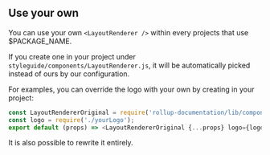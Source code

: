 ## Use your own

You can use your own `<LayoutRenderer />` within every projects that use $PACKAGE_NAME.

If you create one in your project under `styleguide/components/LayoutRenderer.js`, it will be automatically picked instead of ours by our configuration.

For examples, you can override the logo with your own by creating in your project:

```js static
const LayoutRendererOriginal = require('rollup-documentation/lib/components/LayoutRenderer');
const logo = require('./yourLogo');
export default (props) => <LayoutRendererOriginal {...props} logo={logo} />
```

It is also possible to rewrite it entirely.
